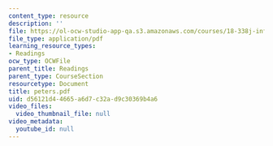 ```yaml
---
content_type: resource
description: ''
file: https://ol-ocw-studio-app-qa.s3.amazonaws.com/courses/18-338j-infinite-random-matrix-theory-fall-2004/d56121d44665a6d7c32ad9c30369b4a6_peters.pdf
file_type: application/pdf
learning_resource_types:
- Readings
ocw_type: OCWFile
parent_title: Readings
parent_type: CourseSection
resourcetype: Document
title: peters.pdf
uid: d56121d4-4665-a6d7-c32a-d9c30369b4a6
video_files:
  video_thumbnail_file: null
video_metadata:
  youtube_id: null
---
```

